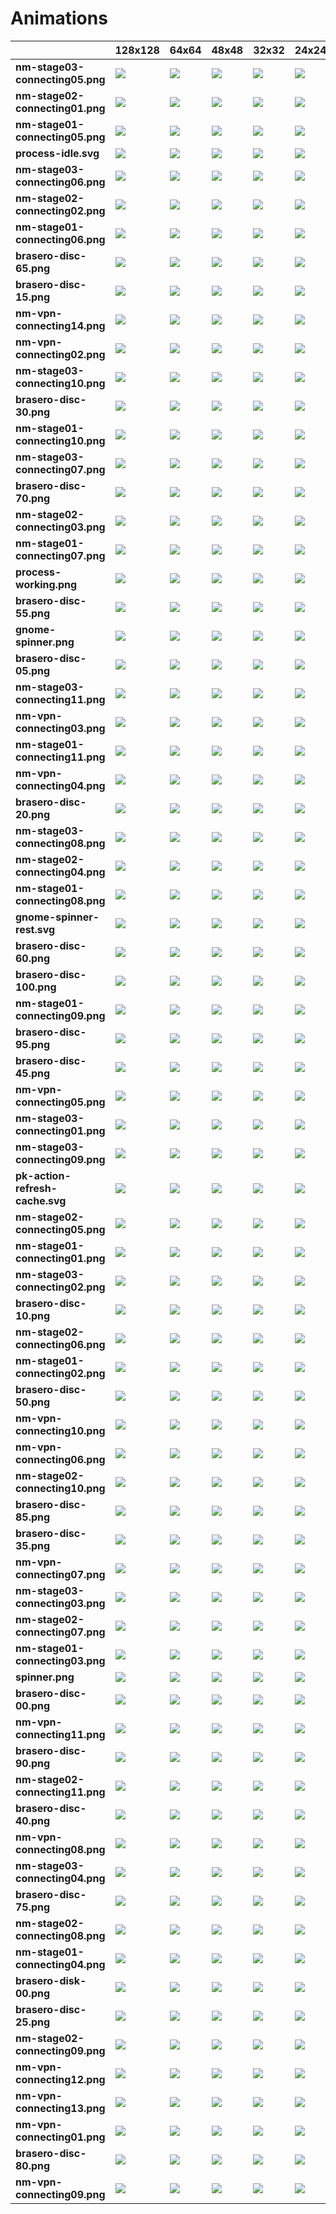 # Animations
| |**128x128**|**64x64**|**48x48**|**32x32**|**24x24**|**22x22**|**16x16**|**10x10**|
|-|-|-|-|-|-|-|-|-|
|**nm-stage03-connecting05.png**|![](128/nm-stage03-connecting05.png.png)|![](64/nm-stage03-connecting05.png.png)|![](48/nm-stage03-connecting05.png.png)|![](32/nm-stage03-connecting05.png.png)|![](24/nm-stage03-connecting05.png.png)|![](22/nm-stage03-connecting05.png.png)|![](16/nm-stage03-connecting05.png.png)|![](10/nm-stage03-connecting05.png.png)|
|**nm-stage02-connecting01.png**|![](128/nm-stage02-connecting01.png.png)|![](64/nm-stage02-connecting01.png.png)|![](48/nm-stage02-connecting01.png.png)|![](32/nm-stage02-connecting01.png.png)|![](24/nm-stage02-connecting01.png.png)|![](22/nm-stage02-connecting01.png.png)|![](16/nm-stage02-connecting01.png.png)|![](10/nm-stage02-connecting01.png.png)|
|**nm-stage01-connecting05.png**|![](128/nm-stage01-connecting05.png.png)|![](64/nm-stage01-connecting05.png.png)|![](48/nm-stage01-connecting05.png.png)|![](32/nm-stage01-connecting05.png.png)|![](24/nm-stage01-connecting05.png.png)|![](22/nm-stage01-connecting05.png.png)|![](16/nm-stage01-connecting05.png.png)|![](10/nm-stage01-connecting05.png.png)|
|**process-idle.svg**|![](128/process-idle.svg.png)|![](64/process-idle.svg.png)|![](48/process-idle.svg.png)|![](32/process-idle.svg.png)|![](24/process-idle.svg.png)|![](22/process-idle.svg.png)|![](16/process-idle.svg.png)|![](10/process-idle.svg.png)|
|**nm-stage03-connecting06.png**|![](128/nm-stage03-connecting06.png.png)|![](64/nm-stage03-connecting06.png.png)|![](48/nm-stage03-connecting06.png.png)|![](32/nm-stage03-connecting06.png.png)|![](24/nm-stage03-connecting06.png.png)|![](22/nm-stage03-connecting06.png.png)|![](16/nm-stage03-connecting06.png.png)|![](10/nm-stage03-connecting06.png.png)|
|**nm-stage02-connecting02.png**|![](128/nm-stage02-connecting02.png.png)|![](64/nm-stage02-connecting02.png.png)|![](48/nm-stage02-connecting02.png.png)|![](32/nm-stage02-connecting02.png.png)|![](24/nm-stage02-connecting02.png.png)|![](22/nm-stage02-connecting02.png.png)|![](16/nm-stage02-connecting02.png.png)|![](10/nm-stage02-connecting02.png.png)|
|**nm-stage01-connecting06.png**|![](128/nm-stage01-connecting06.png.png)|![](64/nm-stage01-connecting06.png.png)|![](48/nm-stage01-connecting06.png.png)|![](32/nm-stage01-connecting06.png.png)|![](24/nm-stage01-connecting06.png.png)|![](22/nm-stage01-connecting06.png.png)|![](16/nm-stage01-connecting06.png.png)|![](10/nm-stage01-connecting06.png.png)|
|**brasero-disc-65.png**|![](128/brasero-disc-65.png.png)|![](64/brasero-disc-65.png.png)|![](48/brasero-disc-65.png.png)|![](32/brasero-disc-65.png.png)|![](24/brasero-disc-65.png.png)|![](22/brasero-disc-65.png.png)|![](16/brasero-disc-65.png.png)|![](10/brasero-disc-65.png.png)|
|**brasero-disc-15.png**|![](128/brasero-disc-15.png.png)|![](64/brasero-disc-15.png.png)|![](48/brasero-disc-15.png.png)|![](32/brasero-disc-15.png.png)|![](24/brasero-disc-15.png.png)|![](22/brasero-disc-15.png.png)|![](16/brasero-disc-15.png.png)|![](10/brasero-disc-15.png.png)|
|**nm-vpn-connecting14.png**|![](128/nm-vpn-connecting14.png.png)|![](64/nm-vpn-connecting14.png.png)|![](48/nm-vpn-connecting14.png.png)|![](32/nm-vpn-connecting14.png.png)|![](24/nm-vpn-connecting14.png.png)|![](22/nm-vpn-connecting14.png.png)|![](16/nm-vpn-connecting14.png.png)|![](10/nm-vpn-connecting14.png.png)|
|**nm-vpn-connecting02.png**|![](128/nm-vpn-connecting02.png.png)|![](64/nm-vpn-connecting02.png.png)|![](48/nm-vpn-connecting02.png.png)|![](32/nm-vpn-connecting02.png.png)|![](24/nm-vpn-connecting02.png.png)|![](22/nm-vpn-connecting02.png.png)|![](16/nm-vpn-connecting02.png.png)|![](10/nm-vpn-connecting02.png.png)|
|**nm-stage03-connecting10.png**|![](128/nm-stage03-connecting10.png.png)|![](64/nm-stage03-connecting10.png.png)|![](48/nm-stage03-connecting10.png.png)|![](32/nm-stage03-connecting10.png.png)|![](24/nm-stage03-connecting10.png.png)|![](22/nm-stage03-connecting10.png.png)|![](16/nm-stage03-connecting10.png.png)|![](10/nm-stage03-connecting10.png.png)|
|**brasero-disc-30.png**|![](128/brasero-disc-30.png.png)|![](64/brasero-disc-30.png.png)|![](48/brasero-disc-30.png.png)|![](32/brasero-disc-30.png.png)|![](24/brasero-disc-30.png.png)|![](22/brasero-disc-30.png.png)|![](16/brasero-disc-30.png.png)|![](10/brasero-disc-30.png.png)|
|**nm-stage01-connecting10.png**|![](128/nm-stage01-connecting10.png.png)|![](64/nm-stage01-connecting10.png.png)|![](48/nm-stage01-connecting10.png.png)|![](32/nm-stage01-connecting10.png.png)|![](24/nm-stage01-connecting10.png.png)|![](22/nm-stage01-connecting10.png.png)|![](16/nm-stage01-connecting10.png.png)|![](10/nm-stage01-connecting10.png.png)|
|**nm-stage03-connecting07.png**|![](128/nm-stage03-connecting07.png.png)|![](64/nm-stage03-connecting07.png.png)|![](48/nm-stage03-connecting07.png.png)|![](32/nm-stage03-connecting07.png.png)|![](24/nm-stage03-connecting07.png.png)|![](22/nm-stage03-connecting07.png.png)|![](16/nm-stage03-connecting07.png.png)|![](10/nm-stage03-connecting07.png.png)|
|**brasero-disc-70.png**|![](128/brasero-disc-70.png.png)|![](64/brasero-disc-70.png.png)|![](48/brasero-disc-70.png.png)|![](32/brasero-disc-70.png.png)|![](24/brasero-disc-70.png.png)|![](22/brasero-disc-70.png.png)|![](16/brasero-disc-70.png.png)|![](10/brasero-disc-70.png.png)|
|**nm-stage02-connecting03.png**|![](128/nm-stage02-connecting03.png.png)|![](64/nm-stage02-connecting03.png.png)|![](48/nm-stage02-connecting03.png.png)|![](32/nm-stage02-connecting03.png.png)|![](24/nm-stage02-connecting03.png.png)|![](22/nm-stage02-connecting03.png.png)|![](16/nm-stage02-connecting03.png.png)|![](10/nm-stage02-connecting03.png.png)|
|**nm-stage01-connecting07.png**|![](128/nm-stage01-connecting07.png.png)|![](64/nm-stage01-connecting07.png.png)|![](48/nm-stage01-connecting07.png.png)|![](32/nm-stage01-connecting07.png.png)|![](24/nm-stage01-connecting07.png.png)|![](22/nm-stage01-connecting07.png.png)|![](16/nm-stage01-connecting07.png.png)|![](10/nm-stage01-connecting07.png.png)|
|**process-working.png**|![](128/process-working.png.png)|![](64/process-working.png.png)|![](48/process-working.png.png)|![](32/process-working.png.png)|![](24/process-working.png.png)|![](22/process-working.png.png)|![](16/process-working.png.png)|![](10/process-working.png.png)|
|**brasero-disc-55.png**|![](128/brasero-disc-55.png.png)|![](64/brasero-disc-55.png.png)|![](48/brasero-disc-55.png.png)|![](32/brasero-disc-55.png.png)|![](24/brasero-disc-55.png.png)|![](22/brasero-disc-55.png.png)|![](16/brasero-disc-55.png.png)|![](10/brasero-disc-55.png.png)|
|**gnome-spinner.png**|![](128/gnome-spinner.png.png)|![](64/gnome-spinner.png.png)|![](48/gnome-spinner.png.png)|![](32/gnome-spinner.png.png)|![](24/gnome-spinner.png.png)|![](22/gnome-spinner.png.png)|![](16/gnome-spinner.png.png)|![](10/gnome-spinner.png.png)|
|**brasero-disc-05.png**|![](128/brasero-disc-05.png.png)|![](64/brasero-disc-05.png.png)|![](48/brasero-disc-05.png.png)|![](32/brasero-disc-05.png.png)|![](24/brasero-disc-05.png.png)|![](22/brasero-disc-05.png.png)|![](16/brasero-disc-05.png.png)|![](10/brasero-disc-05.png.png)|
|**nm-stage03-connecting11.png**|![](128/nm-stage03-connecting11.png.png)|![](64/nm-stage03-connecting11.png.png)|![](48/nm-stage03-connecting11.png.png)|![](32/nm-stage03-connecting11.png.png)|![](24/nm-stage03-connecting11.png.png)|![](22/nm-stage03-connecting11.png.png)|![](16/nm-stage03-connecting11.png.png)|![](10/nm-stage03-connecting11.png.png)|
|**nm-vpn-connecting03.png**|![](128/nm-vpn-connecting03.png.png)|![](64/nm-vpn-connecting03.png.png)|![](48/nm-vpn-connecting03.png.png)|![](32/nm-vpn-connecting03.png.png)|![](24/nm-vpn-connecting03.png.png)|![](22/nm-vpn-connecting03.png.png)|![](16/nm-vpn-connecting03.png.png)|![](10/nm-vpn-connecting03.png.png)|
|**nm-stage01-connecting11.png**|![](128/nm-stage01-connecting11.png.png)|![](64/nm-stage01-connecting11.png.png)|![](48/nm-stage01-connecting11.png.png)|![](32/nm-stage01-connecting11.png.png)|![](24/nm-stage01-connecting11.png.png)|![](22/nm-stage01-connecting11.png.png)|![](16/nm-stage01-connecting11.png.png)|![](10/nm-stage01-connecting11.png.png)|
|**nm-vpn-connecting04.png**|![](128/nm-vpn-connecting04.png.png)|![](64/nm-vpn-connecting04.png.png)|![](48/nm-vpn-connecting04.png.png)|![](32/nm-vpn-connecting04.png.png)|![](24/nm-vpn-connecting04.png.png)|![](22/nm-vpn-connecting04.png.png)|![](16/nm-vpn-connecting04.png.png)|![](10/nm-vpn-connecting04.png.png)|
|**brasero-disc-20.png**|![](128/brasero-disc-20.png.png)|![](64/brasero-disc-20.png.png)|![](48/brasero-disc-20.png.png)|![](32/brasero-disc-20.png.png)|![](24/brasero-disc-20.png.png)|![](22/brasero-disc-20.png.png)|![](16/brasero-disc-20.png.png)|![](10/brasero-disc-20.png.png)|
|**nm-stage03-connecting08.png**|![](128/nm-stage03-connecting08.png.png)|![](64/nm-stage03-connecting08.png.png)|![](48/nm-stage03-connecting08.png.png)|![](32/nm-stage03-connecting08.png.png)|![](24/nm-stage03-connecting08.png.png)|![](22/nm-stage03-connecting08.png.png)|![](16/nm-stage03-connecting08.png.png)|![](10/nm-stage03-connecting08.png.png)|
|**nm-stage02-connecting04.png**|![](128/nm-stage02-connecting04.png.png)|![](64/nm-stage02-connecting04.png.png)|![](48/nm-stage02-connecting04.png.png)|![](32/nm-stage02-connecting04.png.png)|![](24/nm-stage02-connecting04.png.png)|![](22/nm-stage02-connecting04.png.png)|![](16/nm-stage02-connecting04.png.png)|![](10/nm-stage02-connecting04.png.png)|
|**nm-stage01-connecting08.png**|![](128/nm-stage01-connecting08.png.png)|![](64/nm-stage01-connecting08.png.png)|![](48/nm-stage01-connecting08.png.png)|![](32/nm-stage01-connecting08.png.png)|![](24/nm-stage01-connecting08.png.png)|![](22/nm-stage01-connecting08.png.png)|![](16/nm-stage01-connecting08.png.png)|![](10/nm-stage01-connecting08.png.png)|
|**gnome-spinner-rest.svg**|![](128/gnome-spinner-rest.svg.png)|![](64/gnome-spinner-rest.svg.png)|![](48/gnome-spinner-rest.svg.png)|![](32/gnome-spinner-rest.svg.png)|![](24/gnome-spinner-rest.svg.png)|![](22/gnome-spinner-rest.svg.png)|![](16/gnome-spinner-rest.svg.png)|![](10/gnome-spinner-rest.svg.png)|
|**brasero-disc-60.png**|![](128/brasero-disc-60.png.png)|![](64/brasero-disc-60.png.png)|![](48/brasero-disc-60.png.png)|![](32/brasero-disc-60.png.png)|![](24/brasero-disc-60.png.png)|![](22/brasero-disc-60.png.png)|![](16/brasero-disc-60.png.png)|![](10/brasero-disc-60.png.png)|
|**brasero-disc-100.png**|![](128/brasero-disc-100.png.png)|![](64/brasero-disc-100.png.png)|![](48/brasero-disc-100.png.png)|![](32/brasero-disc-100.png.png)|![](24/brasero-disc-100.png.png)|![](22/brasero-disc-100.png.png)|![](16/brasero-disc-100.png.png)|![](10/brasero-disc-100.png.png)|
|**nm-stage01-connecting09.png**|![](128/nm-stage01-connecting09.png.png)|![](64/nm-stage01-connecting09.png.png)|![](48/nm-stage01-connecting09.png.png)|![](32/nm-stage01-connecting09.png.png)|![](24/nm-stage01-connecting09.png.png)|![](22/nm-stage01-connecting09.png.png)|![](16/nm-stage01-connecting09.png.png)|![](10/nm-stage01-connecting09.png.png)|
|**brasero-disc-95.png**|![](128/brasero-disc-95.png.png)|![](64/brasero-disc-95.png.png)|![](48/brasero-disc-95.png.png)|![](32/brasero-disc-95.png.png)|![](24/brasero-disc-95.png.png)|![](22/brasero-disc-95.png.png)|![](16/brasero-disc-95.png.png)|![](10/brasero-disc-95.png.png)|
|**brasero-disc-45.png**|![](128/brasero-disc-45.png.png)|![](64/brasero-disc-45.png.png)|![](48/brasero-disc-45.png.png)|![](32/brasero-disc-45.png.png)|![](24/brasero-disc-45.png.png)|![](22/brasero-disc-45.png.png)|![](16/brasero-disc-45.png.png)|![](10/brasero-disc-45.png.png)|
|**nm-vpn-connecting05.png**|![](128/nm-vpn-connecting05.png.png)|![](64/nm-vpn-connecting05.png.png)|![](48/nm-vpn-connecting05.png.png)|![](32/nm-vpn-connecting05.png.png)|![](24/nm-vpn-connecting05.png.png)|![](22/nm-vpn-connecting05.png.png)|![](16/nm-vpn-connecting05.png.png)|![](10/nm-vpn-connecting05.png.png)|
|**nm-stage03-connecting01.png**|![](128/nm-stage03-connecting01.png.png)|![](64/nm-stage03-connecting01.png.png)|![](48/nm-stage03-connecting01.png.png)|![](32/nm-stage03-connecting01.png.png)|![](24/nm-stage03-connecting01.png.png)|![](22/nm-stage03-connecting01.png.png)|![](16/nm-stage03-connecting01.png.png)|![](10/nm-stage03-connecting01.png.png)|
|**nm-stage03-connecting09.png**|![](128/nm-stage03-connecting09.png.png)|![](64/nm-stage03-connecting09.png.png)|![](48/nm-stage03-connecting09.png.png)|![](32/nm-stage03-connecting09.png.png)|![](24/nm-stage03-connecting09.png.png)|![](22/nm-stage03-connecting09.png.png)|![](16/nm-stage03-connecting09.png.png)|![](10/nm-stage03-connecting09.png.png)|
|**pk-action-refresh-cache.svg**|![](128/pk-action-refresh-cache.svg.png)|![](64/pk-action-refresh-cache.svg.png)|![](48/pk-action-refresh-cache.svg.png)|![](32/pk-action-refresh-cache.svg.png)|![](24/pk-action-refresh-cache.svg.png)|![](22/pk-action-refresh-cache.svg.png)|![](16/pk-action-refresh-cache.svg.png)|![](10/pk-action-refresh-cache.svg.png)|
|**nm-stage02-connecting05.png**|![](128/nm-stage02-connecting05.png.png)|![](64/nm-stage02-connecting05.png.png)|![](48/nm-stage02-connecting05.png.png)|![](32/nm-stage02-connecting05.png.png)|![](24/nm-stage02-connecting05.png.png)|![](22/nm-stage02-connecting05.png.png)|![](16/nm-stage02-connecting05.png.png)|![](10/nm-stage02-connecting05.png.png)|
|**nm-stage01-connecting01.png**|![](128/nm-stage01-connecting01.png.png)|![](64/nm-stage01-connecting01.png.png)|![](48/nm-stage01-connecting01.png.png)|![](32/nm-stage01-connecting01.png.png)|![](24/nm-stage01-connecting01.png.png)|![](22/nm-stage01-connecting01.png.png)|![](16/nm-stage01-connecting01.png.png)|![](10/nm-stage01-connecting01.png.png)|
|**nm-stage03-connecting02.png**|![](128/nm-stage03-connecting02.png.png)|![](64/nm-stage03-connecting02.png.png)|![](48/nm-stage03-connecting02.png.png)|![](32/nm-stage03-connecting02.png.png)|![](24/nm-stage03-connecting02.png.png)|![](22/nm-stage03-connecting02.png.png)|![](16/nm-stage03-connecting02.png.png)|![](10/nm-stage03-connecting02.png.png)|
|**brasero-disc-10.png**|![](128/brasero-disc-10.png.png)|![](64/brasero-disc-10.png.png)|![](48/brasero-disc-10.png.png)|![](32/brasero-disc-10.png.png)|![](24/brasero-disc-10.png.png)|![](22/brasero-disc-10.png.png)|![](16/brasero-disc-10.png.png)|![](10/brasero-disc-10.png.png)|
|**nm-stage02-connecting06.png**|![](128/nm-stage02-connecting06.png.png)|![](64/nm-stage02-connecting06.png.png)|![](48/nm-stage02-connecting06.png.png)|![](32/nm-stage02-connecting06.png.png)|![](24/nm-stage02-connecting06.png.png)|![](22/nm-stage02-connecting06.png.png)|![](16/nm-stage02-connecting06.png.png)|![](10/nm-stage02-connecting06.png.png)|
|**nm-stage01-connecting02.png**|![](128/nm-stage01-connecting02.png.png)|![](64/nm-stage01-connecting02.png.png)|![](48/nm-stage01-connecting02.png.png)|![](32/nm-stage01-connecting02.png.png)|![](24/nm-stage01-connecting02.png.png)|![](22/nm-stage01-connecting02.png.png)|![](16/nm-stage01-connecting02.png.png)|![](10/nm-stage01-connecting02.png.png)|
|**brasero-disc-50.png**|![](128/brasero-disc-50.png.png)|![](64/brasero-disc-50.png.png)|![](48/brasero-disc-50.png.png)|![](32/brasero-disc-50.png.png)|![](24/brasero-disc-50.png.png)|![](22/brasero-disc-50.png.png)|![](16/brasero-disc-50.png.png)|![](10/brasero-disc-50.png.png)|
|**nm-vpn-connecting10.png**|![](128/nm-vpn-connecting10.png.png)|![](64/nm-vpn-connecting10.png.png)|![](48/nm-vpn-connecting10.png.png)|![](32/nm-vpn-connecting10.png.png)|![](24/nm-vpn-connecting10.png.png)|![](22/nm-vpn-connecting10.png.png)|![](16/nm-vpn-connecting10.png.png)|![](10/nm-vpn-connecting10.png.png)|
|**nm-vpn-connecting06.png**|![](128/nm-vpn-connecting06.png.png)|![](64/nm-vpn-connecting06.png.png)|![](48/nm-vpn-connecting06.png.png)|![](32/nm-vpn-connecting06.png.png)|![](24/nm-vpn-connecting06.png.png)|![](22/nm-vpn-connecting06.png.png)|![](16/nm-vpn-connecting06.png.png)|![](10/nm-vpn-connecting06.png.png)|
|**nm-stage02-connecting10.png**|![](128/nm-stage02-connecting10.png.png)|![](64/nm-stage02-connecting10.png.png)|![](48/nm-stage02-connecting10.png.png)|![](32/nm-stage02-connecting10.png.png)|![](24/nm-stage02-connecting10.png.png)|![](22/nm-stage02-connecting10.png.png)|![](16/nm-stage02-connecting10.png.png)|![](10/nm-stage02-connecting10.png.png)|
|**brasero-disc-85.png**|![](128/brasero-disc-85.png.png)|![](64/brasero-disc-85.png.png)|![](48/brasero-disc-85.png.png)|![](32/brasero-disc-85.png.png)|![](24/brasero-disc-85.png.png)|![](22/brasero-disc-85.png.png)|![](16/brasero-disc-85.png.png)|![](10/brasero-disc-85.png.png)|
|**brasero-disc-35.png**|![](128/brasero-disc-35.png.png)|![](64/brasero-disc-35.png.png)|![](48/brasero-disc-35.png.png)|![](32/brasero-disc-35.png.png)|![](24/brasero-disc-35.png.png)|![](22/brasero-disc-35.png.png)|![](16/brasero-disc-35.png.png)|![](10/brasero-disc-35.png.png)|
|**nm-vpn-connecting07.png**|![](128/nm-vpn-connecting07.png.png)|![](64/nm-vpn-connecting07.png.png)|![](48/nm-vpn-connecting07.png.png)|![](32/nm-vpn-connecting07.png.png)|![](24/nm-vpn-connecting07.png.png)|![](22/nm-vpn-connecting07.png.png)|![](16/nm-vpn-connecting07.png.png)|![](10/nm-vpn-connecting07.png.png)|
|**nm-stage03-connecting03.png**|![](128/nm-stage03-connecting03.png.png)|![](64/nm-stage03-connecting03.png.png)|![](48/nm-stage03-connecting03.png.png)|![](32/nm-stage03-connecting03.png.png)|![](24/nm-stage03-connecting03.png.png)|![](22/nm-stage03-connecting03.png.png)|![](16/nm-stage03-connecting03.png.png)|![](10/nm-stage03-connecting03.png.png)|
|**nm-stage02-connecting07.png**|![](128/nm-stage02-connecting07.png.png)|![](64/nm-stage02-connecting07.png.png)|![](48/nm-stage02-connecting07.png.png)|![](32/nm-stage02-connecting07.png.png)|![](24/nm-stage02-connecting07.png.png)|![](22/nm-stage02-connecting07.png.png)|![](16/nm-stage02-connecting07.png.png)|![](10/nm-stage02-connecting07.png.png)|
|**nm-stage01-connecting03.png**|![](128/nm-stage01-connecting03.png.png)|![](64/nm-stage01-connecting03.png.png)|![](48/nm-stage01-connecting03.png.png)|![](32/nm-stage01-connecting03.png.png)|![](24/nm-stage01-connecting03.png.png)|![](22/nm-stage01-connecting03.png.png)|![](16/nm-stage01-connecting03.png.png)|![](10/nm-stage01-connecting03.png.png)|
|**spinner.png**|![](128/spinner.png.png)|![](64/spinner.png.png)|![](48/spinner.png.png)|![](32/spinner.png.png)|![](24/spinner.png.png)|![](22/spinner.png.png)|![](16/spinner.png.png)|![](10/spinner.png.png)|
|**brasero-disc-00.png**|![](128/brasero-disc-00.png.png)|![](64/brasero-disc-00.png.png)|![](48/brasero-disc-00.png.png)|![](32/brasero-disc-00.png.png)|![](24/brasero-disc-00.png.png)|![](22/brasero-disc-00.png.png)|![](16/brasero-disc-00.png.png)|![](10/brasero-disc-00.png.png)|
|**nm-vpn-connecting11.png**|![](128/nm-vpn-connecting11.png.png)|![](64/nm-vpn-connecting11.png.png)|![](48/nm-vpn-connecting11.png.png)|![](32/nm-vpn-connecting11.png.png)|![](24/nm-vpn-connecting11.png.png)|![](22/nm-vpn-connecting11.png.png)|![](16/nm-vpn-connecting11.png.png)|![](10/nm-vpn-connecting11.png.png)|
|**brasero-disc-90.png**|![](128/brasero-disc-90.png.png)|![](64/brasero-disc-90.png.png)|![](48/brasero-disc-90.png.png)|![](32/brasero-disc-90.png.png)|![](24/brasero-disc-90.png.png)|![](22/brasero-disc-90.png.png)|![](16/brasero-disc-90.png.png)|![](10/brasero-disc-90.png.png)|
|**nm-stage02-connecting11.png**|![](128/nm-stage02-connecting11.png.png)|![](64/nm-stage02-connecting11.png.png)|![](48/nm-stage02-connecting11.png.png)|![](32/nm-stage02-connecting11.png.png)|![](24/nm-stage02-connecting11.png.png)|![](22/nm-stage02-connecting11.png.png)|![](16/nm-stage02-connecting11.png.png)|![](10/nm-stage02-connecting11.png.png)|
|**brasero-disc-40.png**|![](128/brasero-disc-40.png.png)|![](64/brasero-disc-40.png.png)|![](48/brasero-disc-40.png.png)|![](32/brasero-disc-40.png.png)|![](24/brasero-disc-40.png.png)|![](22/brasero-disc-40.png.png)|![](16/brasero-disc-40.png.png)|![](10/brasero-disc-40.png.png)|
|**nm-vpn-connecting08.png**|![](128/nm-vpn-connecting08.png.png)|![](64/nm-vpn-connecting08.png.png)|![](48/nm-vpn-connecting08.png.png)|![](32/nm-vpn-connecting08.png.png)|![](24/nm-vpn-connecting08.png.png)|![](22/nm-vpn-connecting08.png.png)|![](16/nm-vpn-connecting08.png.png)|![](10/nm-vpn-connecting08.png.png)|
|**nm-stage03-connecting04.png**|![](128/nm-stage03-connecting04.png.png)|![](64/nm-stage03-connecting04.png.png)|![](48/nm-stage03-connecting04.png.png)|![](32/nm-stage03-connecting04.png.png)|![](24/nm-stage03-connecting04.png.png)|![](22/nm-stage03-connecting04.png.png)|![](16/nm-stage03-connecting04.png.png)|![](10/nm-stage03-connecting04.png.png)|
|**brasero-disc-75.png**|![](128/brasero-disc-75.png.png)|![](64/brasero-disc-75.png.png)|![](48/brasero-disc-75.png.png)|![](32/brasero-disc-75.png.png)|![](24/brasero-disc-75.png.png)|![](22/brasero-disc-75.png.png)|![](16/brasero-disc-75.png.png)|![](10/brasero-disc-75.png.png)|
|**nm-stage02-connecting08.png**|![](128/nm-stage02-connecting08.png.png)|![](64/nm-stage02-connecting08.png.png)|![](48/nm-stage02-connecting08.png.png)|![](32/nm-stage02-connecting08.png.png)|![](24/nm-stage02-connecting08.png.png)|![](22/nm-stage02-connecting08.png.png)|![](16/nm-stage02-connecting08.png.png)|![](10/nm-stage02-connecting08.png.png)|
|**nm-stage01-connecting04.png**|![](128/nm-stage01-connecting04.png.png)|![](64/nm-stage01-connecting04.png.png)|![](48/nm-stage01-connecting04.png.png)|![](32/nm-stage01-connecting04.png.png)|![](24/nm-stage01-connecting04.png.png)|![](22/nm-stage01-connecting04.png.png)|![](16/nm-stage01-connecting04.png.png)|![](10/nm-stage01-connecting04.png.png)|
|**brasero-disk-00.png**|![](128/brasero-disk-00.png.png)|![](64/brasero-disk-00.png.png)|![](48/brasero-disk-00.png.png)|![](32/brasero-disk-00.png.png)|![](24/brasero-disk-00.png.png)|![](22/brasero-disk-00.png.png)|![](16/brasero-disk-00.png.png)|![](10/brasero-disk-00.png.png)|
|**brasero-disc-25.png**|![](128/brasero-disc-25.png.png)|![](64/brasero-disc-25.png.png)|![](48/brasero-disc-25.png.png)|![](32/brasero-disc-25.png.png)|![](24/brasero-disc-25.png.png)|![](22/brasero-disc-25.png.png)|![](16/brasero-disc-25.png.png)|![](10/brasero-disc-25.png.png)|
|**nm-stage02-connecting09.png**|![](128/nm-stage02-connecting09.png.png)|![](64/nm-stage02-connecting09.png.png)|![](48/nm-stage02-connecting09.png.png)|![](32/nm-stage02-connecting09.png.png)|![](24/nm-stage02-connecting09.png.png)|![](22/nm-stage02-connecting09.png.png)|![](16/nm-stage02-connecting09.png.png)|![](10/nm-stage02-connecting09.png.png)|
|**nm-vpn-connecting12.png**|![](128/nm-vpn-connecting12.png.png)|![](64/nm-vpn-connecting12.png.png)|![](48/nm-vpn-connecting12.png.png)|![](32/nm-vpn-connecting12.png.png)|![](24/nm-vpn-connecting12.png.png)|![](22/nm-vpn-connecting12.png.png)|![](16/nm-vpn-connecting12.png.png)|![](10/nm-vpn-connecting12.png.png)|
|**nm-vpn-connecting13.png**|![](128/nm-vpn-connecting13.png.png)|![](64/nm-vpn-connecting13.png.png)|![](48/nm-vpn-connecting13.png.png)|![](32/nm-vpn-connecting13.png.png)|![](24/nm-vpn-connecting13.png.png)|![](22/nm-vpn-connecting13.png.png)|![](16/nm-vpn-connecting13.png.png)|![](10/nm-vpn-connecting13.png.png)|
|**nm-vpn-connecting01.png**|![](128/nm-vpn-connecting01.png.png)|![](64/nm-vpn-connecting01.png.png)|![](48/nm-vpn-connecting01.png.png)|![](32/nm-vpn-connecting01.png.png)|![](24/nm-vpn-connecting01.png.png)|![](22/nm-vpn-connecting01.png.png)|![](16/nm-vpn-connecting01.png.png)|![](10/nm-vpn-connecting01.png.png)|
|**brasero-disc-80.png**|![](128/brasero-disc-80.png.png)|![](64/brasero-disc-80.png.png)|![](48/brasero-disc-80.png.png)|![](32/brasero-disc-80.png.png)|![](24/brasero-disc-80.png.png)|![](22/brasero-disc-80.png.png)|![](16/brasero-disc-80.png.png)|![](10/brasero-disc-80.png.png)|
|**nm-vpn-connecting09.png**|![](128/nm-vpn-connecting09.png.png)|![](64/nm-vpn-connecting09.png.png)|![](48/nm-vpn-connecting09.png.png)|![](32/nm-vpn-connecting09.png.png)|![](24/nm-vpn-connecting09.png.png)|![](22/nm-vpn-connecting09.png.png)|![](16/nm-vpn-connecting09.png.png)|![](10/nm-vpn-connecting09.png.png)|
